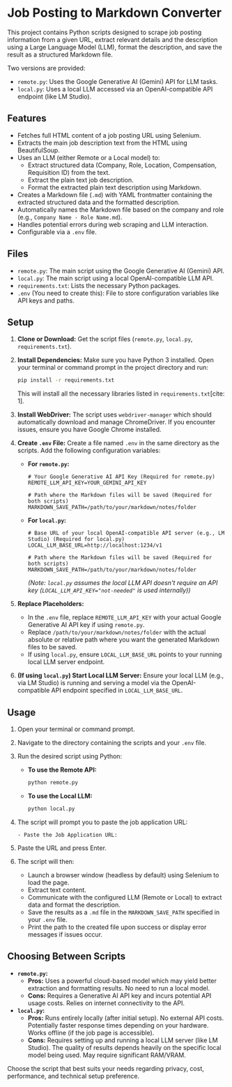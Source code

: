 # Job Posting to Markdown Converter

This project contains Python scripts designed to scrape job posting information from a given URL, extract relevant details and the description using a Large Language Model (LLM), format the description, and save the result as a structured Markdown file.

Two versions are provided:
* `remote.py`: Uses the Google Generative AI (Gemini) API for LLM tasks.
* `local.py`: Uses a local LLM accessed via an OpenAI-compatible API endpoint (like LM Studio).

## Features

* Fetches full HTML content of a job posting URL using Selenium.
* Extracts the main job description text from the HTML using BeautifulSoup.
* Uses an LLM (either Remote or a Local model) to:
    * Extract structured data (Company, Role, Location, Compensation, Requisition ID) from the text.
    * Extract the plain text job description.
    * Format the extracted plain text description using Markdown.
* Creates a Markdown file (`.md`) with YAML frontmatter containing the extracted structured data and the formatted description.
* Automatically names the Markdown file based on the company and role (e.g., `Company Name - Role Name.md`).
* Handles potential errors during web scraping and LLM interaction.
* Configurable via a `.env` file.

## Files

* `remote.py`: The main script using the Google Generative AI (Gemini) API.
* `local.py`: The main script using a local OpenAI-compatible LLM API.
* `requirements.txt`: Lists the necessary Python packages.
* `.env` (You need to create this): File to store configuration variables like API keys and paths.

## Setup

1.  **Clone or Download:** Get the script files (`remote.py`, `local.py`, `requirements.txt`).
2.  **Install Dependencies:** Make sure you have Python 3 installed. Open your terminal or command prompt in the project directory and run:
    ```bash
    pip install -r requirements.txt
    ```
    This will install all the necessary libraries listed in `requirements.txt`[cite: 1].

3.  **Install WebDriver:** The script uses `webdriver-manager` which should automatically download and manage ChromeDriver. If you encounter issues, ensure you have Google Chrome installed.
4.  **Create `.env` File:** Create a file named `.env` in the same directory as the scripts. Add the following configuration variables:

    * **For `remote.py`:**
        ```dotenv
        # Your Google Generative AI API Key (Required for remote.py)
        REMOTE_LLM_API_KEY=YOUR_GEMINI_API_KEY

        # Path where the Markdown files will be saved (Required for both scripts)
        MARKDOWN_SAVE_PATH=/path/to/your/markdown/notes/folder
        ```

    * **For `local.py`:**
        ```dotenv
        # Base URL of your local OpenAI-compatible API server (e.g., LM Studio) (Required for local.py)
        LOCAL_LLM_BASE_URL=http://localhost:1234/v1

        # Path where the Markdown files will be saved (Required for both scripts)
        MARKDOWN_SAVE_PATH=/path/to/your/markdown/notes/folder
        ```
        *(Note: `local.py` assumes the local LLM API doesn't require an API key (`LOCAL_LLM_API_KEY="not-needed"` is used internally))*

5.  **Replace Placeholders:**
    * In the `.env` file, replace `REMOTE_LLM_API_KEY` with your actual Google Generative AI API key if using `remote.py`.
    * Replace `/path/to/your/markdown/notes/folder` with the actual absolute or relative path where you want the generated Markdown files to be saved.
    * If using `local.py`, ensure `LOCAL_LLM_BASE_URL` points to your running local LLM server endpoint.

6.  **(If using `local.py`) Start Local LLM Server:** Ensure your local LLM (e.g., via LM Studio) is running and serving a model via the OpenAI-compatible API endpoint specified in `LOCAL_LLM_BASE_URL`.

## Usage

1.  Open your terminal or command prompt.
2.  Navigate to the directory containing the scripts and your `.env` file.
3.  Run the desired script using Python:

    * **To use the Remote API:**
        ```bash
        python remote.py
        ```

    * **To use the Local LLM:**
        ```bash
        python local.py
        ```

4.  The script will prompt you to paste the job application URL:
    ```
    - Paste the Job Application URL:
    ```
5.  Paste the URL and press Enter.
6.  The script will then:
    * Launch a browser window (headless by default) using Selenium to load the page.
    * Extract text content.
    * Communicate with the configured LLM (Remote or Local) to extract data and format the description.
    * Save the results as a `.md` file in the `MARKDOWN_SAVE_PATH` specified in your `.env` file.
    * Print the path to the created file upon success or display error messages if issues occur.

## Choosing Between Scripts

* **`remote.py`:**
    * **Pros:** Uses a powerful cloud-based model which may yield better extraction and formatting results. No need to run a local model.
    * **Cons:** Requires a Generative AI API key and incurs potential API usage costs. Relies on internet connectivity to the API.
* **`local.py`:**
    * **Pros:** Runs entirely locally (after initial setup). No external API costs. Potentially faster response times depending on your hardware. Works offline (if the job page is accessible).
    * **Cons:** Requires setting up and running a local LLM server (like LM Studio). The quality of results depends heavily on the specific local model being used. May require significant RAM/VRAM.

Choose the script that best suits your needs regarding privacy, cost, performance, and technical setup preference.